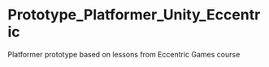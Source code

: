 # Prototype_Platformer_Unity_Eccentric
 Platformer prototype based on lessons from Eccentric Games course 
